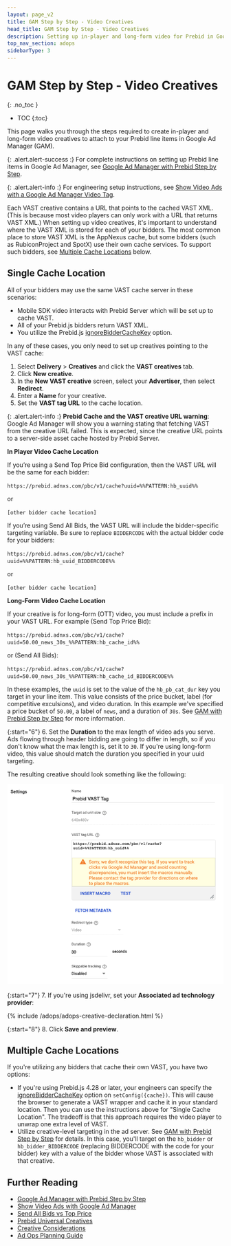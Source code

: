 ```yaml
---
layout: page_v2
title: GAM Step by Step - Video Creatives
head_title: GAM Step by Step - Video Creatives
description: Setting up in-player and long-form video for Prebid in Google Ad Manager
top_nav_section: adops
sidebarType: 3
---
```


# GAM Step by Step - Video Creatives

{: .no_toc }

- TOC
{:toc}

This page walks you through the steps required to create in-player and long-form video creatives to attach to your Prebid line items in Google Ad Manager (GAM).

{: .alert.alert-success :}
For complete instructions on setting up Prebid line items in Google Ad Manager, see [Google Ad Manager with Prebid Step by Step](/adops/step-by-step.html).

{: .alert.alert-info :}
For engineering setup instructions, see [Show Video Ads with a Google Ad Manager Video Tag](/dev-docs/show-video-with-a-dfp-video-tag.html).

Each VAST creative contains a URL that points to the cached VAST XML. (This is because most video players can only work with a URL that returns VAST XML.) When setting up video creatives, it's important to understand where the VAST XML is stored for each of your bidders. The most common place to store VAST XML is the AppNexus cache, but some bidders (such as RubiconProject and SpotX) use their own cache services. To support such bidders, see [Multiple Cache Locations](#multiple-cache-locations) below.

## Single Cache Location

All of your bidders may use the same VAST cache server in these scenarios:

- Mobile SDK video interacts with Prebid Server which will be set up to cache VAST.
- All of your Prebid.js bidders return VAST XML.
- You utilize the Prebid.js [ignoreBidderCacheKey](/dev-docs/publisher-api-reference/setConfig.html#setConfig-vast-cache) option.

In any of these cases, you only need to set up creatives pointing to the VAST cache:

1. Select **Delivery** > **Creatives** and click the **VAST creatives** tab.
2. Click **New creative**.
3. In the **New VAST creative** screen, select your **Advertiser**, then select **Redirect**.
4. Enter a **Name** for your creative.
5. Set the **VAST tag URL** to the cache location.

{: .alert.alert-info :}
**Prebid Cache and the VAST creative URL warning**:
Google Ad Manager will show you a warning stating that fetching VAST from the creative URL failed. This is expected, since the creative URL points to a server-side asset cache hosted by Prebid Server.

**In Player Video Cache Location**

If you’re using a Send Top Price Bid configuration, then the VAST URL will be the same for each bidder:

`https://prebid.adnxs.com/pbc/v1/cache?uuid=%%PATTERN:hb_uuid%%`

or

`[other bidder cache location]`

If you’re using Send All Bids, the VAST URL will include the bidder-specific targeting variable. Be sure to replace `BIDDERCODE` with the actual bidder code for your bidders:

`https://prebid.adnxs.com/pbc/v1/cache?uuid=%%PATTERN:hb_uuid_BIDDERCODE%%`

or

`[other bidder cache location]`

**Long-Form Video Cache Location**

If your creative is for long-form (OTT) video, you must include a prefix in your VAST URL. For example (Send Top Price Bid):

`https://prebid.adnxs.com/pbc/v1/cache?uuid=50.00_news_30s_%%PATTERN:hb_cache_id%%`

or (Send All Bids):

`https://prebid.adnxs.com/pbc/v1/cache?uuid=50.00_news_30s_%%PATTERN:hb_cache_id_BIDDERCODE%%`

In these examples, the `uuid` is set to the value of the `hb_pb_cat_dur` key you target in your line item. This value consists of the price bucket, label (for competitive exculsions), and video duration. In this example we've specified a price bucket of `50.00`, a label of `news`, and a duration of `30s`. See [GAM with Prebid Step by Step](/adops/step-by-step.html#targeting) for more information.

{:start="6"}
6. Set the **Duration** to the max length of video ads you serve. Ads flowing through header bidding are going to differ in length, so if you don't know what the max length is, set it to `30`. If you're using long-form video, this value should match the duration you specified in your uuid targeting.

The resulting creative should look something like the following:

![GAM Video Creative Setup](/assets/images/ad-ops/gam-sbs/appnexus_vast_tag.png)

{:start="7"}
7. If you're using jsdelivr, set your **Associated ad technology provider**:

{% include /adops/adops-creative-declaration.html %}

{:start="8"}
8. Click **Save and preview**.

## Multiple Cache Locations

If you're utilizing any bidders that cache their own VAST, you have two options:

- If you're using Prebid.js 4.28 or later, your engineers can specify the [ignoreBidderCacheKey](/dev-docs/publisher-api-reference/setConfig.html#setConfig-vast-cache) option on `setConfig({cache})`. This will cause the browser to generate a VAST wrapper and cache it in your standard location. Then you can use the instructions above for "Single Cache Location". The tradeoff is that this approach requires the video player to unwrap one extra level of VAST.
- Utilize creative-level targeting in the ad server. See [GAM with Prebid Step by Step](/adops/step-by-step.html#creative-level-targeting) for details. In this case, you'll target on the `hb_bidder` or `hb_bidder_BIDDERCODE` (replacing BIDDERCODE with the code for your bidder) key with a value of the bidder whose VAST is associated with that creative.

## Further Reading

- [Google Ad Manager with Prebid Step by Step](/adops/step-by-step.html)
- [Show Video Ads with Google Ad Manager](/dev-docs/show-video-with-a-dfp-video-tag.html)
- [Send All Bids vs Top Price](/adops/send-all-vs-top-price.html)
- [Prebid Universal Creatives](/overview/prebid-universal-creative.html)
- [Creative Considerations](/adops/creative-considerations.html)
- [Ad Ops Planning Guide](/adops/adops-planning-guide.html)

